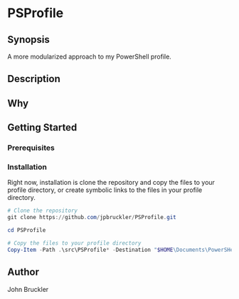 # PSProfile

## Synopsis

A more modularized approach to my PowerShell profile.

## Description

<!-- Enter a description -->

## Why

<!-- Short reason you created the project -->

## Getting Started

### Prerequisites

<!-- list any prerequisites -->

### Installation

Right now, installation is clone the repository and copy the files to your profile
directory, or create symbolic links to the files in your profile directory.

```powershell
# Clone the repository
git clone https://github.com/jpbruckler/PSProfile.git

cd PSProfile

# Copy the files to your profile directory
Copy-Item -Path .\src\PSProfile* -Destination "$HOME\Documents\PowerSHell" -Recurse -Force
```

## Author

John Bruckler
